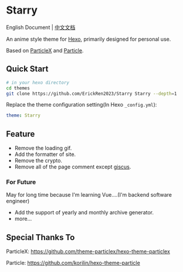 # Starry

English Document | [中文文档](readme-zh.md)

An anime style theme for [Hexo](https://hexo.io/), primarily designed for personal use.

Based on [ParticleX](https://github.com/theme-particlex/hexo-theme-particlex) and [Particle](https://github.com/korilin/hexo-theme-particle).

## Quick Start

```bash
# in your hexo directory
cd themes
git clone https://github.com/ErickRen2023/Starry Starry --depth=1
```

Replace the theme configuration setting(In Hexo `_config.yml`):

```yaml
theme: Starry
```

## Feature

- Remove the loading gif.
- Add the formatter of site.
- Remove the crypto.
- Remove all of the page comment except [giscus](https://github.com/giscus/giscus).

### For Future

May for long time because I'm learning Vue....(I'm backend software engineer)

- Add the support of yearly and monthly archive generator.
- more...

## Special  Thanks  To

ParticleX: https://github.com/theme-particlex/hexo-theme-particlex

Particle: https://github.com/korilin/hexo-theme-particle


